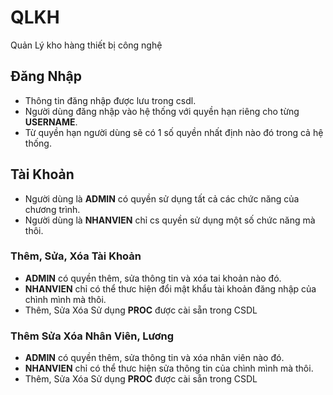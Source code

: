 # QLKH
Quản Lý kho hàng thiết bị công nghệ

## Đăng Nhập
- Thông tin đăng nhập được lưu trong csdl.
- Người dùng đăng nhập vào hệ thống với quyền hạn riêng cho từng **USERNAME**.
- Từ quyền hạn người dùng sẽ có 1 số quyền nhất định nào đó trong cả hệ thống.

## Tài Khoản
- Người dùng là **ADMIN** có quyền sử dụng tất cả các chức năng của chương trình. 
- Người dùng là **NHANVIEN** chỉ cs quyền sử dụng một số chức năng mà thôi.

### Thêm, Sửa, Xóa Tài Khoản
- **ADMIN** có quyền thêm, sửa thông tin và xóa tai khoản nào đó.
- **NHANVIEN** chỉ có thể thưc hiện đổi mật khẩu tài khoản đăng nhập của chình mình mà thôi. 
- Thêm, Sửa Xóa Sử dụng **PROC** được cài sẵn trong CSDL

### Thêm Sửa Xóa Nhân Viên, Lương
- **ADMIN** có quyền thêm, sửa thông tin và xóa nhân viên nào đó.
- **NHANVIEN** chỉ có thể thưc hiện sửa thông tin  của chình mình mà thôi. 
- Thêm, Sửa Xóa Sử dụng **PROC** được cài sẵn trong CSDL
